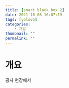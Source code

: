 ```yaml
---
title: [smart black box 2]
date: 2021-10-08 16:07:19
tags: [yolov5]
categories:
    - 개발
thumbnail: ""
permalink: ""
---
```

# 개요
공사 현장에서 